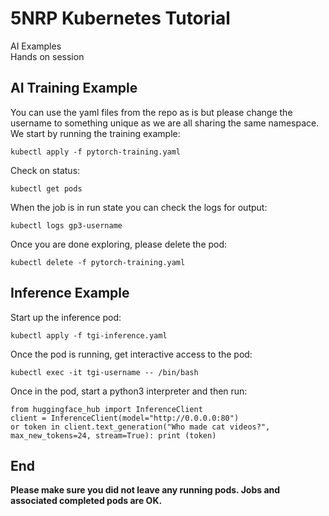 # 5NRP Kubernetes Tutorial

AI Examples\
Hands on session

## AI Training Example

You can use the yaml files from the repo as is but please change the username to something unique as we are all sharing the same namespace. We start by running the training example:

```
kubectl apply -f pytorch-training.yaml
```
Check on status:

```
kubectl get pods
```

When the job is in run state you can check the logs for output:

```
kubectl logs gp3-username
```

Once you are done exploring, please delete the pod:

```
kubectl delete -f pytorch-training.yaml
```

## Inference Example

Start up the inference pod:

```
kubectl apply -f tgi-inference.yaml
```

Once the pod is running, get interactive access to the pod:

```
kubectl exec -it tgi-username -- /bin/bash
```

Once in the pod, start a python3 interpreter and then run:

```
from huggingface_hub import InferenceClient
client = InferenceClient(model="http://0.0.0.0:80")
or token in client.text_generation("Who made cat videos?", max_new_tokens=24, stream=True): print (token)
```

## End

**Please make sure you did not leave any running pods. Jobs and associated completed pods are OK.**

